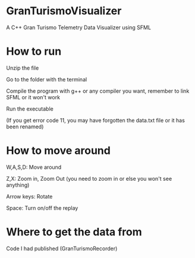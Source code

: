 # GranTurismoVisualizer
A C++ Gran Turismo Telemetry Data Visualizer using SFML

# How to run
Unzip the file

Go to the folder with the terminal

Compile the program with g++ or any compiler you want, remember to link SFML or it won't work

Run the executable

(If you get error code 11, you may have forgotten the data.txt file or it has been renamed)

# How to move around
W,A,S,D: Move around

Z,X: Zoom in, Zoom Out (you need to zoom in or else you won't see anything)

Arrow keys: Rotate

Space: Turn on/off the replay

# Where to get the data from
Code I had published (GranTurismoRecorder)

